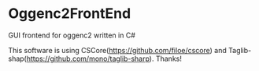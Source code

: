 # Oggenc2FrontEnd
GUI frontend for oggenc2 written in C#

This software is using CSCore(https://github.com/filoe/cscore) and Taglib-shap(https://github.com/mono/taglib-sharp).
Thanks!
